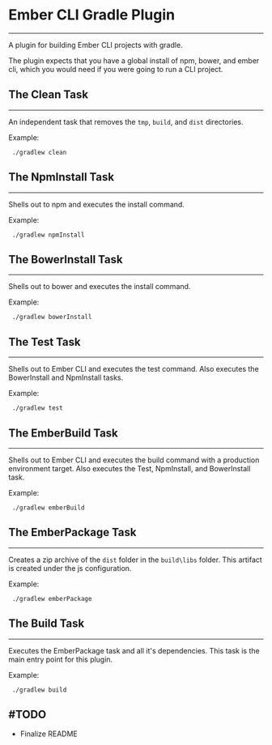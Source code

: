 # Ember CLI Gradle Plugin
---------

A plugin for building Ember CLI projects with gradle.

The plugin expects that you have a global install of npm, bower, and ember cli, which you would need if you were going to run a CLI project.

## The Clean Task
---------

An independent task that removes the `tmp`, `build`, and `dist` directories.

Example:

     ./gradlew clean

## The NpmInstall Task
---------

Shells out to npm and executes the install command.

Example:

     ./gradlew npmInstall

## The BowerInstall Task
---------

Shells out to bower and executes the install command.

Example:

     ./gradlew bowerInstall

## The Test Task
---------

Shells out to Ember CLI and executes the test command. Also executes the BowerInstall and NpmInstall tasks.

Example:

     ./gradlew test

## The EmberBuild Task
---------

Shells out to Ember CLI and executes the build command with a production environment target. Also executes the Test, NpmInstall, and BowerInstall task.

Example:

     ./gradlew emberBuild

## The EmberPackage Task
---------

Creates a zip archive of the `dist` folder in the `build\libs` folder. This artifact is created under the js configuration.

Example:

     ./gradlew emberPackage

## The Build Task
---------

Executes the EmberPackage task and all it's dependencies. This task is the main entry point for this plugin.

Example:

     ./gradlew build

#TODO
---------

 - Finalize README
